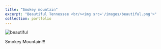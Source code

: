 ```yaml
---
title: "Smokey mountain"
excerpt: "Beautiful Tennessee <br/><img src='/images/beautiful.png'>"
collection: portfolio
---
```




![beautiful](../images/beautiful.png)

Smokey Mountain!!!
